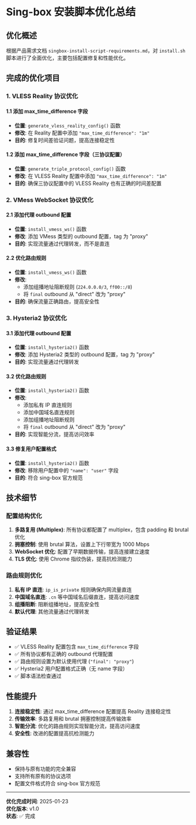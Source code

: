 # Sing-box 安装脚本优化总结

## 优化概述

根据产品需求文档 `singbox-install-script-requirements.md`，对 `install.sh` 脚本进行了全面优化，主要包括配置修复和性能优化。

## 完成的优化项目

### 1. VLESS Reality 协议优化

#### 1.1 添加 max_time_difference 字段
- **位置**: `generate_vless_reality_config()` 函数
- **修改**: 在 Reality 配置中添加 `"max_time_difference": "1m"`
- **目的**: 修复时间差验证问题，提高连接稳定性

#### 1.2 添加 max_time_difference 字段（三协议配置）
- **位置**: `generate_triple_protocol_config()` 函数
- **修改**: 在 VLESS Reality 配置中添加 `"max_time_difference": "1m"`
- **目的**: 确保三协议配置中的 VLESS Reality 也有正确的时间差配置

### 2. VMess WebSocket 协议优化

#### 2.1 添加代理 outbound 配置
- **位置**: `install_vmess_ws()` 函数
- **修改**: 添加 VMess 类型的 outbound 配置，tag 为 "proxy"
- **目的**: 实现流量通过代理转发，而不是直连

#### 2.2 优化路由规则
- **位置**: `install_vmess_ws()` 函数
- **修改**: 
  - 添加组播地址阻断规则 (`224.0.0.0/3`, `ff00::/8`)
  - 将 `final` outbound 从 "direct" 改为 "proxy"
- **目的**: 确保流量正确路由，提高安全性

### 3. Hysteria2 协议优化

#### 3.1 添加代理 outbound 配置
- **位置**: `install_hysteria2()` 函数
- **修改**: 添加 Hysteria2 类型的 outbound 配置，tag 为 "proxy"
- **目的**: 实现流量通过代理转发

#### 3.2 优化路由规则
- **位置**: `install_hysteria2()` 函数
- **修改**:
  - 添加私有 IP 直连规则
  - 添加中国域名直连规则
  - 添加组播地址阻断规则
  - 将 `final` outbound 从 "direct" 改为 "proxy"
- **目的**: 实现智能分流，提高访问效率

#### 3.3 修复用户配置格式
- **位置**: `install_hysteria2()` 函数
- **修改**: 移除用户配置中的 `"name": "user"` 字段
- **目的**: 符合 sing-box 官方规范

## 技术细节

### 配置结构优化

1. **多路复用 (Multiplex)**: 所有协议都配置了 multiplex，包含 padding 和 brutal 优化
2. **拥塞控制**: 使用 brutal 算法，设置上下行带宽为 1000 Mbps
3. **WebSocket 优化**: 配置了早期数据传输，提高连接建立速度
4. **TLS 优化**: 使用 Chrome 指纹伪装，提高抗检测能力

### 路由规则优化

1. **私有 IP 直连**: `ip_is_private` 规则确保内网流量直连
2. **中国域名直连**: `.cn` 等中国域名后缀直连，提高访问速度
3. **组播阻断**: 阻断组播地址，提高安全性
4. **默认代理**: 其他流量通过代理转发

## 验证结果

- ✅ VLESS Reality 配置包含 `max_time_difference` 字段
- ✅ 所有协议都有正确的 outbound 代理配置
- ✅ 路由规则设置为默认使用代理 (`"final": "proxy"`)
- ✅ Hysteria2 用户配置格式正确（无 name 字段）
- ✅ 脚本语法检查通过

## 性能提升

1. **连接稳定性**: 通过 max_time_difference 配置提高 Reality 连接稳定性
2. **传输效率**: 多路复用和 brutal 拥塞控制提高传输效率
3. **智能分流**: 优化的路由规则实现智能分流，提高访问速度
4. **安全性**: 改进的配置提高抗检测能力

## 兼容性

- 保持与原有功能的完全兼容
- 支持所有原有的协议选项
- 配置文件格式符合 sing-box 官方规范

---

**优化完成时间**: 2025-01-23  
**优化版本**: v1.0  
**状态**: ✅ 完成